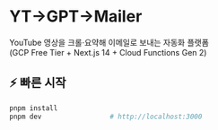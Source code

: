 # YT→GPT→Mailer

YouTube 영상을 크롤·요약해 이메일로 보내는 자동화 플랫폼<br>
(GCP Free Tier + Next.js 14 + Cloud Functions Gen 2)

## ⚡ 빠른 시작
```bash
pnpm install
pnpm dev                 # http://localhost:3000